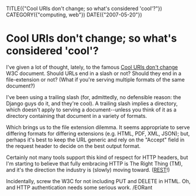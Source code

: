 TITLE({"Cool URIs don't change; so what's considered 'cool'?"})
CATEGORY({"computing, web"})
DATE({"2007-05-20"})

Cool URIs don't change; so what's considered 'cool'?
========================================================

I've given a lot of thought, lately, to the famous [Cool URIs don't
change](http://www.w3.org/Provider/Style/URI) W3C document. Should URLs
end in a slash or not? Should they end in a file-extension or not? (What
if you're serving multiple formats of the same document?)

I've been using a trailing slash (for, admittedly, no defensible
reason: the Django guys do it, and they're cool). A trailing slash
implies a directory, which doesn't apply to serving a document--unless
you think of it as a directory containing that document in a variety of
formats.

Which brings us to the file extension dilemma. It seems appropriate to
serve differing formats for differing extensions (e.g. HTML, PDF, XML,
JSON); but, perhaps it's best to keep the URL generic and rely on the
"Accept" field in the request header to decide on the best output
format.

Certainly not many tools support this kind of respect for HTTP headers,
but I'm starting to believe that fully embracing HTTP is The Right
Thing (TM), and it's the direction the industry is (slowly) moving
toward.
([REST](http://tomayko.com/articles/2004/12/12/rest-to-my-wife)!)

Incidentally, screw the W3C for not including PUT and DELETE in HTML.
Oh, and HTTP authentication needs some serious work. /EORant
